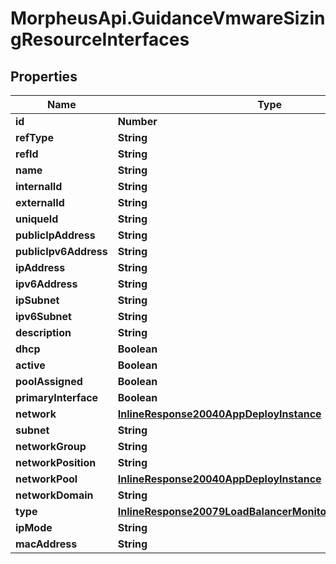 # MorpheusApi.GuidanceVmwareSizingResourceInterfaces

## Properties

Name | Type | Description | Notes
------------ | ------------- | ------------- | -------------
**id** | **Number** |  | [optional] 
**refType** | **String** |  | [optional] 
**refId** | **String** |  | [optional] 
**name** | **String** |  | [optional] 
**internalId** | **String** |  | [optional] 
**externalId** | **String** |  | [optional] 
**uniqueId** | **String** |  | [optional] 
**publicIpAddress** | **String** |  | [optional] 
**publicIpv6Address** | **String** |  | [optional] 
**ipAddress** | **String** |  | [optional] 
**ipv6Address** | **String** |  | [optional] 
**ipSubnet** | **String** |  | [optional] 
**ipv6Subnet** | **String** |  | [optional] 
**description** | **String** |  | [optional] 
**dhcp** | **Boolean** |  | [optional] 
**active** | **Boolean** |  | [optional] 
**poolAssigned** | **Boolean** |  | [optional] 
**primaryInterface** | **Boolean** |  | [optional] 
**network** | [**InlineResponse20040AppDeployInstance**](InlineResponse20040AppDeployInstance.md) |  | [optional] 
**subnet** | **String** |  | [optional] 
**networkGroup** | **String** |  | [optional] 
**networkPosition** | **String** |  | [optional] 
**networkPool** | [**InlineResponse20040AppDeployInstance**](InlineResponse20040AppDeployInstance.md) |  | [optional] 
**networkDomain** | **String** |  | [optional] 
**type** | [**InlineResponse20079LoadBalancerMonitorLoadBalancerType**](InlineResponse20079LoadBalancerMonitorLoadBalancerType.md) |  | [optional] 
**ipMode** | **String** |  | [optional] 
**macAddress** | **String** |  | [optional] 


